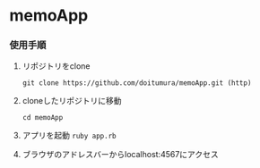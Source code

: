 # memoApp

### 使用手順
1. リポジトリをclone

    ```git clone https://github.com/doitumura/memoApp.git (http)```

2. cloneしたリポジトリに移動

    ```cd memoApp```

3. アプリを起動
    ```ruby app.rb```
    
4. ブラウザのアドレスバーからlocalhost:4567にアクセス
